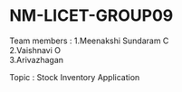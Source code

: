 # NM-LICET-GROUP09
Team members : 
1.Meenakshi Sundaram C <br>
2.Vaishnavi O <br>
3.Arivazhagan <br>

Topic : Stock Inventory Application

              

